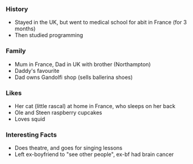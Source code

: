 ### History
- Stayed in the UK, but went to medical school for abit in France (for 3 months)
- Then studied programming


### Family
- Mum in France, Dad in UK with brother (Northampton)
- Daddy's favourite
- Dad owns Gandolfi shop (sells ballerina shoes)
### Likes
- Her cat (little rascal) at home in France, who sleeps on her back
- Ole and Steen raspberry cupcakes 
- Loves squid

### Interesting Facts
- Does theatre, and goes for singing lessons
- Left ex-boyfriend to "see other people", ex-bf had brain cancer